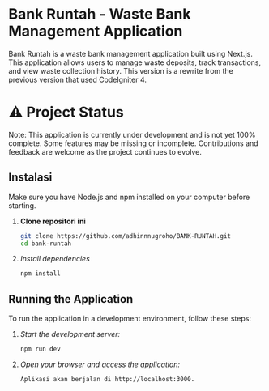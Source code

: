 # Bank Runtah - Waste Bank Management Application

Bank Runtah is a waste bank management application built using Next.js. This application allows users to manage waste deposits, track transactions, and view waste collection history. This version is a rewrite from the previous version that used CodeIgniter 4.



# ⚠️ Project Status
Note: This application is currently under development and is not yet 100% complete. Some features may be missing or incomplete. Contributions and feedback are welcome as the project continues to evolve.

## Instalasi

Make sure you have Node.js and npm installed on your computer before starting.

1. **Clone repositori ini**
   ```bash
   git clone https://github.com/adhinnnugroho/BANK-RUNTAH.git
   cd bank-runtah
2. *Install dependencies*
   ```bash
   npm install

## Running the Application
To run the application in a development environment, follow these steps:

1. *Start the development server:*
   ```bash
   npm run dev 
2. *Open your browser and access the application:*
   ```bash
   Aplikasi akan berjalan di http://localhost:3000.

